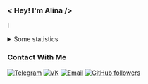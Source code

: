 ### < Hey! I'm Alina />

I

<!--
**Pipchenkovaa/Pipchenkovaa** is a ✨ _special_ ✨ repository because its `README.md` (this file) appears on your GitHub profile.

Here are some ideas to get you started:

- 🔭 I’m currently working on ...
- 🌱 I’m currently learning ...
- 👯 I’m looking to collaborate on ...
- 🤔 I’m looking for help with ...
- 💬 Ask me about ...
- 📫 How to reach me: ...
- 😄 Pronouns: ...
- ⚡ Fun fact: ...
-->
<details>
<summary> Some statistics </summary>
<br />

  <p align="center">
    <img src="https://github-readme-stats.vercel.app/api?username=Pipchenkovaa&title_color=f0f6fb&text_color=9198a1&icon_color=4493f8&bg_color=0d1116&show_icons=true&hide=issues&hide_border=true&count_private=true">
    <img src="https://github-readme-streak-stats.herokuapp.com/?user=Pipchenkovaa&theme=dark&background=0d1116">
  </p>
  
</details>

### Contact With Me

[![Telegram](https://img.shields.io/badge/Telegram-@pip_ch-blue?style=social&logo=telegram)](https://t.me/@pip_ch)
[![VK](https://img.shields.io/badge/VK-pip_ch-blue?style=social&logo=vk)](https://vk.com/pip_ch)
[![Email](https://img.shields.io/badge/Email-pipchenkova0701@gmail.com-red?style=flat-square&logo=gmail)](mailto:pipchenkova0701@gmail.com)
[![GitHub followers](https://img.shields.io/github/followers/Pipchenkovaa.svg?label=Follow%20@Pipchenkovaa&style=social)](https://github.com/Pipchenkovaa/)
